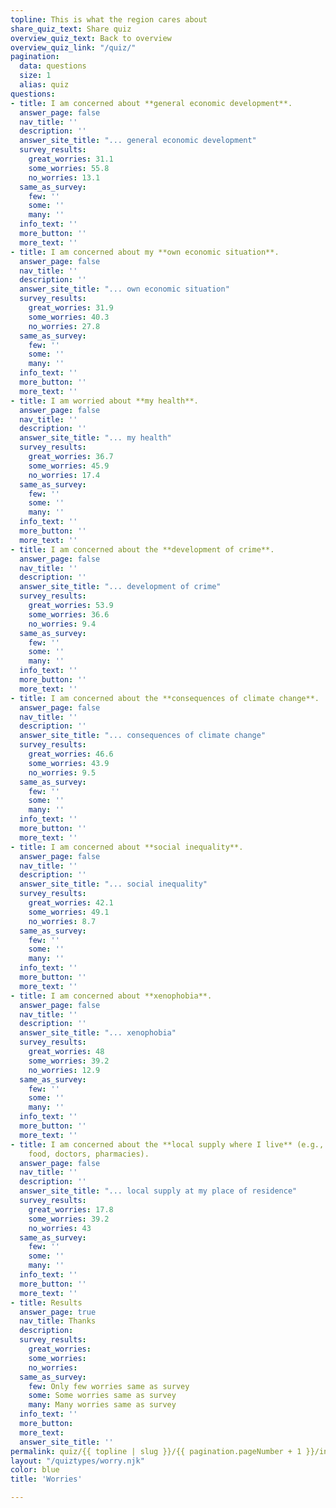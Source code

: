 ```yaml
---
topline: This is what the region cares about
share_quiz_text: Share quiz
overview_quiz_text: Back to overview
overview_quiz_link: "/quiz/"
pagination:
  data: questions
  size: 1
  alias: quiz
questions:
- title: I am concerned about **general economic development**.
  answer_page: false
  nav_title: ''
  description: ''
  answer_site_title: "... general economic development"
  survey_results:
    great_worries: 31.1
    some_worries: 55.8
    no_worries: 13.1
  same_as_survey:
    few: ''
    some: ''
    many: ''
  info_text: ''
  more_button: ''
  more_text: ''
- title: I am concerned about my **own economic situation**.
  answer_page: false
  nav_title: ''
  description: ''
  answer_site_title: "... own economic situation"
  survey_results:
    great_worries: 31.9
    some_worries: 40.3
    no_worries: 27.8
  same_as_survey:
    few: ''
    some: ''
    many: ''
  info_text: ''
  more_button: ''
  more_text: ''
- title: I am worried about **my health**.
  answer_page: false
  nav_title: ''
  description: ''
  answer_site_title: "... my health"
  survey_results:
    great_worries: 36.7
    some_worries: 45.9
    no_worries: 17.4
  same_as_survey:
    few: ''
    some: ''
    many: ''
  info_text: ''
  more_button: ''
  more_text: ''
- title: I am concerned about the **development of crime**.
  answer_page: false
  nav_title: ''
  description: ''
  answer_site_title: "... development of crime"
  survey_results:
    great_worries: 53.9
    some_worries: 36.6
    no_worries: 9.4
  same_as_survey:
    few: ''
    some: ''
    many: ''
  info_text: ''
  more_button: ''
  more_text: ''
- title: I am concerned about the **consequences of climate change**.
  answer_page: false
  nav_title: ''
  description: ''
  answer_site_title: "... consequences of climate change"
  survey_results:
    great_worries: 46.6
    some_worries: 43.9
    no_worries: 9.5
  same_as_survey:
    few: ''
    some: ''
    many: ''
  info_text: ''
  more_button: ''
  more_text: ''
- title: I am concerned about **social inequality**.
  answer_page: false
  nav_title: ''
  description: ''
  answer_site_title: "... social inequality"
  survey_results:
    great_worries: 42.1
    some_worries: 49.1
    no_worries: 8.7
  same_as_survey:
    few: ''
    some: ''
    many: ''
  info_text: ''
  more_button: ''
  more_text: ''
- title: I am concerned about **xenophobia**.
  answer_page: false
  nav_title: ''
  description: ''
  answer_site_title: "... xenophobia"
  survey_results:
    great_worries: 48
    some_worries: 39.2
    no_worries: 12.9
  same_as_survey:
    few: ''
    some: ''
    many: ''
  info_text: ''
  more_button: ''
  more_text: ''
- title: I am concerned about the **local supply where I live** (e.g., with
    food, doctors, pharmacies).
  answer_page: false
  nav_title: ''
  description: ''
  answer_site_title: "... local supply at my place of residence"
  survey_results:
    great_worries: 17.8
    some_worries: 39.2
    no_worries: 43
  same_as_survey:
    few: ''
    some: ''
    many: ''
  info_text: ''
  more_button: ''
  more_text: ''
- title: Results
  answer_page: true
  nav_title: Thanks
  description: 
  survey_results:
    great_worries: 
    some_worries: 
    no_worries: 
  same_as_survey:
    few: Only few worries same as survey
    some: Some worries same as survey
    many: Many worries same as survey
  info_text: ''
  more_button:
  more_text:
  answer_site_title: ''
permalink: quiz/{{ topline | slug }}/{{ pagination.pageNumber + 1 }}/index.html
layout: "/quiztypes/worry.njk"
color: blue
title: 'Worries'

---
```

